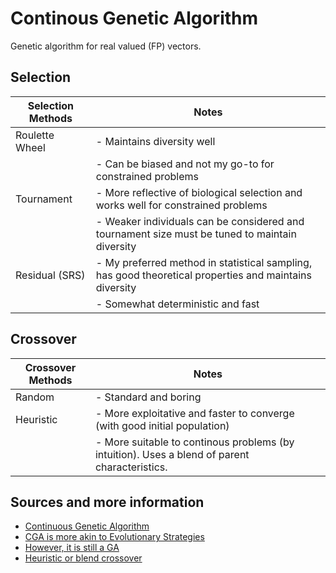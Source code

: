 # Continous Genetic Algorithm

Genetic algorithm for real valued (FP) vectors.

## Selection

| Selection Methods         | Notes                                                                                   |
|--------------------------|-----------------------------------------------------------------------------------------------|
| Roulette Wheel | - Maintains diversity well                                                                    |
|                          | - Can be biased and not my go-to for constrained problems                                     |
| Tournament     | - More reflective of biological selection and works well for constrained problems             |
|                          | - Weaker individuals can be considered and tournament size must be tuned to maintain diversity|
| Residual (SRS)       | - My preferred method in statistical sampling, has good theoretical properties and maintains diversity |
|                          | - Somewhat deterministic and fast                                                                      |

## Crossover

| Crossover Methods         | Notes                                                                                   |
|--------------------------|-----------------------------------------------------------------------------------------------|
| Random | - Standard and boring |
| Heuristic     | - More exploitative and faster to converge (with good initial population) |
|      | - More suitable to continous problems (by intuition). Uses a blend of parent characteristics. |

## Sources and more information

- [Continuous Genetic Algorithm](https://doi.org/10.1002/0471671746.ch3)
- [CGA is more akin to Evolutionary Strategies](https://arxiv.org/abs/1703.03864)
- [However, it is still a GA](https://doi.org/10.1007/BFb0029787)
- [Heuristic or blend crossover](https://doi.org/10.1007/978-3-662-03315-9)